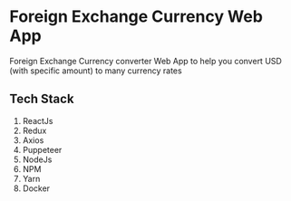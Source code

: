 # Foreign Exchange Currency Web App

Foreign Exchange Currency converter Web App to help you convert USD (with specific amount) to many currency rates

## Tech Stack

1. ReactJs
1. Redux
1. Axios
1. Puppeteer
1. NodeJs
1. NPM
1. Yarn
1. Docker

